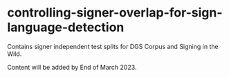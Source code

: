# controlling-signer-overlap-for-sign-language-detection
Contains signer independent test splits for DGS Corpus and Signing in the Wild.

Content will be added by End of March 2023.
